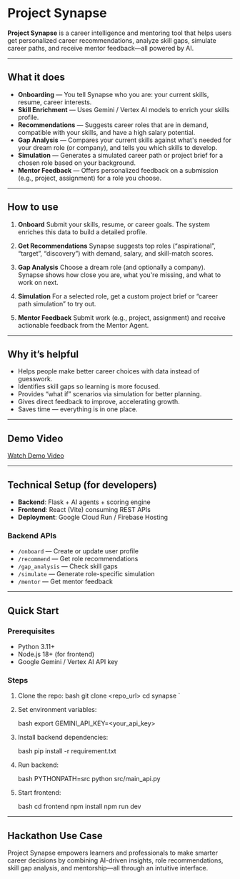 # Project Synapse

**Project Synapse** is a career intelligence and mentoring tool that helps users get personalized career recommendations, analyze skill gaps, simulate career paths, and receive mentor feedback—all powered by AI.

---

## What it does

- **Onboarding** — You tell Synapse who you are: your current skills, resume, career interests.  
- **Skill Enrichment** — Uses Gemini / Vertex AI models to enrich your skills profile.  
- **Recommendations** — Suggests career roles that are in demand, compatible with your skills, and have a high salary potential.  
- **Gap Analysis** — Compares your current skills against what's needed for your dream role (or company), and tells you which skills to develop.  
- **Simulation** — Generates a simulated career path or project brief for a chosen role based on your background.  
- **Mentor Feedback** — Offers personalized feedback on a submission (e.g., project, assignment) for a role you choose.  

---

## How to use

1. **Onboard** Submit your skills, resume, or career goals. The system enriches this data to build a detailed profile.  

2. **Get Recommendations** Synapse suggests top roles (“aspirational”, “target”, “discovery”) with demand, salary, and skill-match scores.  

3. **Gap Analysis** Choose a dream role (and optionally a company). Synapse shows how close you are, what you're missing, and what to work on next.  

4. **Simulation** For a selected role, get a custom project brief or “career path simulation” to try out.  

5. **Mentor Feedback** Submit work (e.g., project, assignment) and receive actionable feedback from the Mentor Agent.  

---

## Why it’s helpful

- Helps people make better career choices with data instead of guesswork.  
- Identifies skill gaps so learning is more focused.  
- Provides “what if” scenarios via simulation for better planning.  
- Gives direct feedback to improve, accelerating growth.  
- Saves time — everything is in one place.  

---

## Demo Video

[Watch Demo Video](https://drive.google.com/file/d/1iL-_EAE5aXNovKgEOcRaOL1oVkgFyfLD/view?usp=sharing)

---

## Technical Setup (for developers)

- **Backend**: Flask + AI agents + scoring engine  
- **Frontend**: React (Vite) consuming REST APIs  
- **Deployment**: Google Cloud Run / Firebase Hosting  

### Backend APIs

- `/onboard` — Create or update user profile  
- `/recommend` — Get role recommendations  
- `/gap_analysis` — Check skill gaps  
- `/simulate` — Generate role-specific simulation  
- `/mentor` — Get mentor feedback  

---

## Quick Start

### Prerequisites
- Python 3.11+
- Node.js 18+ (for frontend)
- Google Gemini / Vertex AI API key

### Steps

1. Clone the repo:
   bash
   git clone <repo_url>
   cd synapse
`

2.  Set environment variables:

    bash
    export GEMINI_API_KEY=<your_api_key>
    

3.  Install backend dependencies:

    bash
    pip install -r requirement.txt
    

4.  Run backend:

    bash
    PYTHONPATH=src python src/main_api.py
    

5.  Start frontend:

    bash
    cd frontend
    npm install
    npm run dev
    

-----

## Hackathon Use Case

Project Synapse empowers learners and professionals to make smarter career decisions by combining AI-driven insights, role recommendations, skill gap analysis, and mentorship—all through an intuitive interface.


```